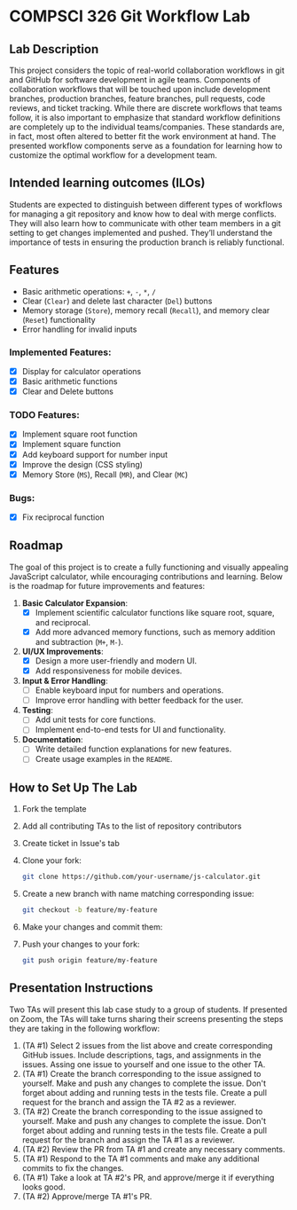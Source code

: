 # COMPSCI 326 Git Workflow Lab

## Lab Description

This project considers the topic of real-world collaboration workflows in git
and GitHub for software development in agile teams. Components of collaboration
workflows that will be touched upon include development branches, production
branches, feature branches, pull requests, code reviews, and ticket tracking.
While there are discrete workflows that teams follow, it is also important to
emphasize that standard workflow definitions are completely up to the individual
teams/companies. These standards are, in fact, most often altered to better fit
the work environment at hand. The presented workflow components serve as a
foundation for learning how to customize the optimal workflow for a development
team.

## Intended learning outcomes (ILOs)

Students are expected to distinguish between different types of workflows for
managing a git repository and know how to deal with merge conflicts. They will
also learn how to communicate with other team members in a git setting to get
changes implemented and pushed. They’ll understand the importance of tests in
ensuring the production branch is reliably functional.

## Features

- Basic arithmetic operations: `+`, `-`, `*`, `/`
- Clear (`Clear`) and delete last character (`Del`) buttons
- Memory storage (`Store`), memory recall (`Recall`), and memory clear (`Reset`)
  functionality
- Error handling for invalid inputs

### Implemented Features:

- [x] Display for calculator operations
- [x] Basic arithmetic functions
- [x] Clear and Delete buttons

### TODO Features:

- [x] Implement square root function
- [x] Implement square function
- [x] Add keyboard support for number input
- [x] Improve the design (CSS styling)
- [x] Memory Store (`MS`), Recall (`MR`), and Clear (`MC`)

### Bugs:
- [x] Fix reciprocal function

## Roadmap

The goal of this project is to create a fully functioning and visually appealing
JavaScript calculator, while encouraging contributions and learning. Below is
the roadmap for future improvements and features:

1. **Basic Calculator Expansion**:
   - [x] Implement scientific calculator functions like square root, square, and
         reciprocal.
   - [x] Add more advanced memory functions, such as memory addition and
         subtraction (`M+`, `M-`).

2. **UI/UX Improvements**:
   - [x] Design a more user-friendly and modern UI.
   - [x] Add responsiveness for mobile devices.

3. **Input & Error Handling**:
   - [ ] Enable keyboard input for numbers and operations.
   - [ ] Improve error handling with better feedback for the user.

4. **Testing**:
   - [ ] Add unit tests for core functions.
   - [ ] Implement end-to-end tests for UI and functionality.

5. **Documentation**:
   - [ ] Write detailed function explanations for new features.
   - [ ] Create usage examples in the `README`.

## How to Set Up The Lab

1. Fork the template
2. Add all contributing TAs to the list of repository contributors
3. Create ticket in Issue's tab
4. Clone your fork:
   ```bash
   git clone https://github.com/your-username/js-calculator.git
   ```
5. Create a new branch with name matching corresponding issue:
   ```bash
   git checkout -b feature/my-feature
   ```

6. Make your changes and commit them:
7. Push your changes to your fork:
   ```bash
   git push origin feature/my-feature
   ```

## Presentation Instructions

Two TAs will present this lab case study to a group of students. If presented on Zoom, the TAs will take turns sharing their screens presenting the steps they are taking in the following workflow:

1. (TA #1) Select 2 issues from the list above and create corresponding GitHub issues. Include descriptions, tags, and assignments in the issues. Assing one issue to yourself and one issue to the other TA.
2. (TA #1) Create the branch corresponding to the issue assigned to yourself. Make and push any changes to complete the issue. Don't forget about adding and running tests in the tests file. Create a pull request for the branch and assign the TA #2 as a reviewer.
3. (TA #2) Create the branch corresponding to the issue assigned to yourself. Make and push any changes to complete the issue. Don't forget about adding and running tests in the tests file. Create a pull request for the branch and assign the TA #1 as a reviewer.
4. (TA #2) Review the PR from TA #1 and create any necessary comments.
5. (TA #1) Respond to the TA #1 comments and make any additional commits to fix the changes.
6. (TA #1) Take a look at TA #2's PR, and approve/merge it if everything looks good.
7. (TA #2) Approve/merge TA #1's PR.
